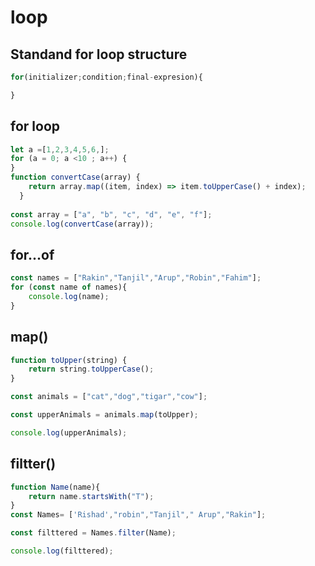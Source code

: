 # loop
## Standand for loop structure
```javascript
for(initializer;condition;final-expresion){

}
```
## for loop
```javascript
let a =[1,2,3,4,5,6,];
for (a = 0; a <10 ; a++) {
}
function convertCase(array) {
    return array.map((item, index) => item.toUpperCase() + index);
  }
  
const array = ["a", "b", "c", "d", "e", "f"];
console.log(convertCase(array));
```
## for...of
```javascript
const names = ["Rakin","Tanjil","Arup","Robin","Fahim"];
for (const name of names){
    console.log(name);
}
```
## map()
```javascript
function toUpper(string) {
    return string.toUpperCase();
}

const animals = ["cat","dog","tigar","cow"];

const upperAnimals = animals.map(toUpper);

console.log(upperAnimals);
```
## filtter()
```javascript
function Name(name){
    return name.startsWith("T");
}
const Names= ['Rishad',"robin","Tanjil"," Arup","Rakin"];

const filttered = Names.filter(Name);

console.log(filttered);
```
```javascript

```



